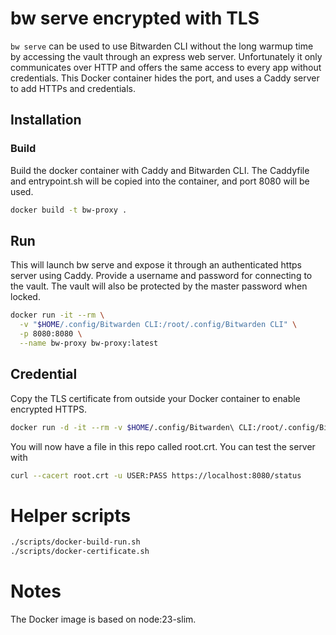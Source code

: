 # bw serve encrypted with TLS

`bw serve` can be used to use Bitwarden CLI without the long warmup time by accessing the vault through an express web server. Unfortunately it only communicates over HTTP and offers the same access to every app without credentials. This Docker container hides the port, and uses a Caddy server to add HTTPs and credentials.

## Installation

### Build

Build the docker container with Caddy and Bitwarden CLI. The Caddyfile and entrypoint.sh will be copied into the container, and port 8080 will be used.

```sh
docker build -t bw-proxy .
```

## Run

This will launch bw serve and expose it through an authenticated https server using Caddy. Provide a username and password for connecting to the vault. The vault will also be protected by the master password when locked.

```sh
docker run -it --rm \
  -v "$HOME/.config/Bitwarden CLI:/root/.config/Bitwarden CLI" \
  -p 8080:8080 \
  --name bw-proxy bw-proxy:latest
```

## Credential

Copy the TLS certificate from outside your Docker container to enable encrypted HTTPS.

```sh
docker run -d -it --rm -v $HOME/.config/Bitwarden\ CLI:/root/.config/Bitwarden\ CLI -p 8080:8080 --name bw-proxy bw-proxy:latest
```

You will now have a file in this repo called root.crt. You can test the server with

```sh
curl --cacert root.crt -u USER:PASS https://localhost:8080/status
```

# Helper scripts

```sh
./scripts/docker-build-run.sh
./scripts/docker-certificate.sh
```

# Notes

The Docker image is based on node:23-slim.
